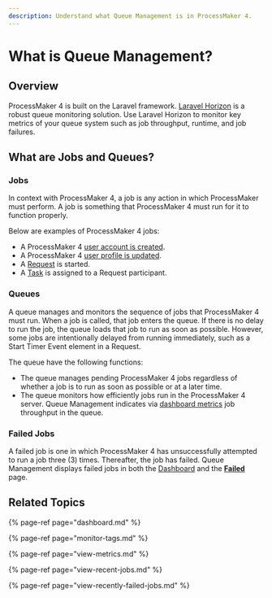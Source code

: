 ```yaml
---
description: Understand what Queue Management is in ProcessMaker 4.
---
```


# What is Queue Management?

## Overview

ProcessMaker 4 is built on the Laravel framework. [Laravel Horizon](https://horizon.laravel.com/) is a robust queue monitoring solution. Use Laravel Horizon to monitor key metrics of your queue system such as job throughput, runtime, and job failures.

## What are Jobs and Queues?

### Jobs

In context with ProcessMaker 4, a job is any action in which ProcessMaker must perform. A job is something that ProcessMaker 4 must run for it to function properly.

Below are examples of ProcessMaker 4 jobs:

* A ProcessMaker 4 [user account is created](../add-users/manage-user-accounts/create-a-user-account.md).
* A ProcessMaker 4 [user profile is updated](../../using-processmaker/profile-settings.md#change-your-profile-settings).
* A [Request](../../using-processmaker/requests/what-is-a-request.md) is started.
* A [Task](../../using-processmaker/task-management/what-is-a-task.md) is assigned to a Request participant.

### Queues

A queue manages and monitors the sequence of jobs that ProcessMaker 4 must run. When a job is called, that job enters the queue. If there is no delay to run the job, the queue loads that job to run as soon as possible. However, some jobs are intentionally delayed from running immediately, such as a Start Timer Event element in a Request.

The queue have the following functions:

* The queue manages pending ProcessMaker 4 jobs regardless of whether a job is to run as soon as possible or at a later time.
* The queue monitors how efficiently jobs run in the ProcessMaker 4 server. Queue Management indicates via [dashboard metrics](dashboard.md) job throughput in the queue.

### Failed Jobs

A failed job is one in which ProcessMaker 4 has unsuccessfully attempted to run a job three \(3\) times. Thereafter, the job has failed. Queue Management displays failed jobs in both the [Dashboard](dashboard.md) and the [**Failed**](view-recently-failed-jobs.md) page.

## Related Topics

{% page-ref page="dashboard.md" %}

{% page-ref page="monitor-tags.md" %}

{% page-ref page="view-metrics.md" %}

{% page-ref page="view-recent-jobs.md" %}

{% page-ref page="view-recently-failed-jobs.md" %}


